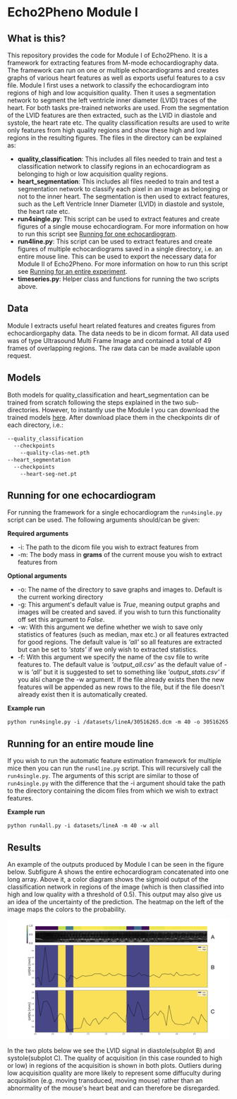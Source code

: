 # Echo2Pheno Module I

## What is this?
This repository provides the code for Module I of Echo2Pheno. It is a framework for extracting features from M-mode echocardiography data. The framework can run on one or multiple echocardiograms and creates graphs of various heart features as well as exports useful features to a csv file. Module I first uses a network to classify the echocardiogram into regions of high and low acquisition quality. Then it uses a segmentation network to segment the left ventricle inner diameter (LVID) traces of the heart. For both tasks pre-trained networks are used. From the segmentation of the LVID features are then extracted, such as the LVID in diastole and systole, the heart rate etc. The quality classification results are used to write only features from high quality regions and show these high and low regions in the resulting figures. The files in the directory can be explained as:

* **quality_classification**: This includes all files needed to train and test a classification network to classify regions in an echocardiogram as belonging to high or low acquisition quality regions.
* **heart_segmentation**: This includes all files needed to train and test a segmentation network to classify each pixel in an image as belonging or not to the inner heart. The segmentation is then used to extract features, such as the Left Ventricle Inner Diameter (LVID) in diastole and systole, the heart rate etc.
* **run4single.py**: This script can be used to extract features and create figures of a single mouse echocardiogram. For more information on how to run this script see [Running for one echocardiogram](#Running-for-one-echocardiogram).
* **run4line.py**: This script can be used to extract features and create figures of multiple echocardiograms saved in a single directory, i.e. an entire mouse line. This can be used to export the necessary data for Module II of Echo2Pheno. For more information on how to run this script see [Running for an entire experiment](#Running-for-an-entire-experiment).
* **timeseries.py**: Helper class and functions for running the two scripts above.

## Data

Module I extracts useful heart related features and creates figures from echocardiorgaphy data. The data needs to be in dicom format. All data used was of type Ultrasound Multi Frame Image and contained a total of 49 frames of overlapping regions. The raw data can be made available upon request.

## Models
Both models for quality_classification and heart_segmentation can be trained from scratch following the steps explained in the two sub-directories. However, to instantly use the Module I you can download the trained models [here](https://zenodo.org/record/3941857#.XwxgUC2w3s0). After download place them in the checkpoints dir of each directory, i.e.:

```
--quality_classification
  --checkpoints
    --quality-clas-net.pth
--heart_segmentation
  --checkpoints
    --heart-seg-net.pt
```

## Running for one echocardiogram

For running the framework for a single echocardiogram the ```run4single.py``` script can be used. The following arguments should/can be given:

**Required arguments**

* -i: The path to the dicom file you wish to extract features from
* -m: The body mass in **grams** of the current mouse you wish to extract features from

**Optional arguments**

* -o: The name of the directory to save graphs and images to. Default is the current working directory
* -g: This argument's default value is _True_, meaning output graphs and images will be created and saved. if you wish to turn this functionality off set this argument to _False_.
* -w: With this argument we define whether we wish to save only statistics of features (such as median, max etc.) or all features extracted for good regions. The default value is _'all'_ so all features are extracted but can be set to _'stats'_ if we only wish to extracted statistics.
* -f: With this argument we specify the name of the csv file to write features to. The default value is _'output_all.csv'_ as the default value of -w is _'all'_ but it is suggested to set to something like _'output_stats.csv'_ if you alsi change the -w argument. If the file already exists then the new features will be appended as new rows to the file, but if the file doesn't already exist then it is automatically created.

**Example run**
```
python run4single.py -i /datasets/lineA/30516265.dcm -m 40 -o 30516265
```

## Running for an entire moude line

If you wish to run the automatic feature estimation framework for multiple mice then you can run the ```run4line.py``` script. This will recursively call the ```run4single.py```. The arguments of this script are similar to those of ```run4single.py``` with the difference that the -i argument should take the path to the directory containing the dicom files from which we wish to extract features.

**Example run**
```
python run4all.py -i datasets/lineA -m 40 -w all
```

## Results

An example of the outputs produced by Module I can be seen in the figure below. Subfigure A shows the entire echocardiogram concatenated into one long array. Above it, a color diagram shows the sigmoid output of the classification network in regions of the image (which is then classified into high and low quality with a threshold of 0.5). This output may also give us an idea of the uncertainty of the prediction. The heatmap on the left of the image maps the colors to the probability. 

![image](https://github.com/HelmholtzAI-Consultants-Munich/Echo2Pheno/blob/master/Module%20I/ModuleI_results_example.png)

In the two plots below we see the LVID signal in diastole(subplot B) and systole(subplot C). The quality of acquisition (in this case rounded to high or low) in regions of the acquisition is shown in both plots. Outliers during low acquisition quality are more likely to represent some diffuculty during acquisition (e.g. moving transduced, moving mouse) rather than an abnormality of the mouse's heart beat and can therefore be disregarded.

